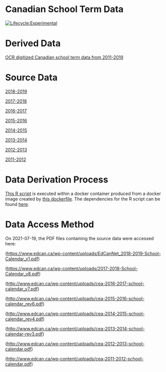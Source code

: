 Canadian School Term Data
=========================

[![Lifecycle:Experimental](https://img.shields.io/badge/Lifecycle-Experimental-339999)](<Redirect-URL>)

# Derived Data

[OCR digitized Canadian school term data from 2011-2019](raw.githubusercontent.com/davidearn/iidda/master/data/school-terms-canada/derived-data/ocr-extracts.csv)

# Source Data

[2018-2019](raw.githubusercontent.com/davidearn/iidda/master/data/school-terms-canada/source-data/EdCanNet_2018-2019-School-Calendar_v1.pdf)

[2017-2018](raw.githubusercontent.com/davidearn/iidda/master/data/school-terms-canada/source-data/2017-2018-School-Calendar_v8.pdf)

[2016-2017](raw.githubusercontent.com/davidearn/iidda/master/data/school-terms-canada/source-data/cea-2016-2017-school-calendar_v7.pdf)

[2015-2016](raw.githubusercontent.com/davidearn/iidda/master/data/school-terms-canada/source-data/cea-2015-2016-school-calendar_rev6.pdf)

[2014-2015](raw.githubusercontent.com/davidearn/iidda/master/data/school-terms-canada/source-data/cea-2014-2015-school-calendar_rev4.pdf)

[2013-2014](raw.githubusercontent.com/davidearn/iidda/master/data/school-terms-canada/source-data/cea-2013-2014-school-calendar-rev3.pdf)

[2012-2013](raw.githubusercontent.com/davidearn/iidda/master/data/school-terms-canada/source-data/cea-2012-2013-school-calendar.pdf)

[2011-2012](raw.githubusercontent.com/davidearn/iidda/master/data/school-terms-canada/source-data/cea-2011-2012-school-calendar.pdf)

# Data Derivation Process

[This R script](https://github.com/davidearn/iidda/data/school-terms-canada/conversion-scripts/school-term-ocr.R) is executed within a docker container produced from a docker image created by [this dockerfile](https://github.com/davidearn/iidda/data/school-terms-canada/dockerfile). The dependencies for the R script can be found [here](https://github.com/stevencarlislewalker/iidda-tools/tree/main/R/iidda/R).

# Data Access Method

On 2021-07-19, the PDF files containing the source data were accessed here:

(https://www.edcan.ca/wp-content/uploads/EdCanNet_2018-2019-School-Calendar_v1.pdf)

(https://www.edcan.ca/wp-content/uploads/2017-2018-School-Calendar_v8.pdf)

(http://www.edcan.ca/wp-content/uploads/cea-2016-2017-school-calendar_v7.pdf)

(http://www.edcan.ca/wp-content/uploads/cea-2015-2016-school-calendar_rev6.pdf)

(http://www.edcan.ca/wp-content/uploads/cea-2014-2015-school-calendar_rev4.pdf)

(http://www.edcan.ca/wp-content/uploads/cea-2013-2014-school-calendar-rev3.pdf)

(http://www.edcan.ca/wp-content/uploads/cea-2012-2013-school-calendar.pdf)

(http://www.edcan.ca/wp-content/uploads/cea-2011-2012-school-calendar.pdf)
